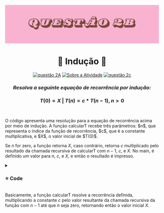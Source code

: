 <img src="https://github.com/S4-2024/Lista2/blob/main/arquivos/10.png">
<h1 align="center" > 🩷 Indução  🩷 </h1>

<div align="center">

[![questão 2A](https://img.shields.io/badge/questão_2A-pink?style=for-the-badge&logo=github&logoColor=black)](https://github.com/S4-2024/Lista2/tree/main/src/Quest%C3%A3o2A)
[![Sobre a Atividade](https://img.shields.io/badge/Sobre_a_Atividade-pink?style=for-the-badge&logo=github&logoColor=brown)](https://github.com/S4-2024/Lista2/tree/main)
[![questão 2c](https://img.shields.io/badge/questão_2c-pink?style=for-the-badge&logo=github&logoColor=black)](https://github.com/S4-2024/Lista2/tree/main/src/Quest%C3%A3o2C)

</div>

<div align="center"> 
  
### ***Resolva a seguinte equação de recorrência por indução:*** 
### $T(0) = X$ | $T(n) = c * T(n-1), n>0$
</div>
<br>

<p>
O código apresenta uma resolução para a equação de recorrência acima por meio de indução.  A função calcularT recebe três parâmetros: $n$, que representa o índice da função de recorrência, $c$, que é a constante multiplicativa, e $X$, o valor inicial de $T(0)$.

Se $n$ for zero, a função retorna 
$X$, caso contrário, retorna $c$ multiplicado pelo resultado da chamada recursiva de calcularT com $n−1$, $c$, e $X$. No main, é definido um valor para $n$, $c$, e $X$, e então o resultado é impresso. 


<details>
<summary> <h3> ⭐ Code </h3> </summary>

```
package Questão2B;

public class RecorrenciaInducao {
    static int calcularT(int n, int c, int X) {
        if (n == 0) {
            return X;
        } else {
            return c * calcularT(n - 1, c, X);
        }
    }

    public static void main(String[] args) {
        int n = 5; // Mude o valor de n conforme necessário
        int c = 2; // Constante multiplicativa
        int X = 3; // Valor inicial de T(0)

        int resultado = calcularT(n, c, X);
        System.out.println("O valor de T(" + n + ") é: " + resultado);
    }
}
```
  
</details>



Basicamente, a função calcularT resolve a recorrência definida, multiplicando a constante $c$ pelo valor resultante da chamada recursiva da função com $n−1$ até que $n$ seja zero, retornando então o valor inicial $X$.


</p>






